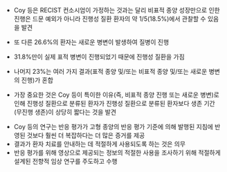 - Coy 등은 RECIST 컨소시엄이 가정하는 것과는 달리 비표적 종양 성장만으로 인한 진행은 드문 예외가 아니라 진행성 질환 환자의 약 1/5(18.5%)에서 관찰할 수 있음을 발견
- 또 다른 26.6%의 환자는 새로운 병변이 발생하여 질병이 진행
- 31.8%만이 실제 표적 병변이 진행되었기 때문에 진행성 질환을 가짐
- 나머지 23%는 여러 가지 결과(표적 종양 및/또는 비표적 종양 및/또는 새로운 병변의 진행)가 혼합

- 가장 중요한 것은 Coy 등이 특이한 이유(즉, 비표적 종양 진행 또는 새로운 병변)로 인해 진행성 질환으로 분류된 환자가 진행성 질환으로 분류된 환자보다 생존 기간(무진행 생존)이 상당히 짧다는 것을 발견

* Coy 등의 연구는 반응 평가가 고형 종양의 반응 평가 기준에 의해 발행된 지침에 반영된 것보다 훨씬 더 복잡하다는 더 많은 증거를 제공
* 결과가 환자 치료를 안내하는 데 적절하게 사용되도록 하는 것은 의무
* 반응 평가를 위해 영상으로 제공되는 정보의 적절한 사용을 조사하기 위해 적절하게 설계된 전향적 임상 연구를 주도하고 수행
